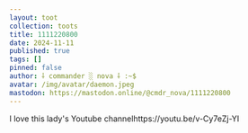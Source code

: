 ```yaml
---
layout: toot
collection: toots
title: 1111220800
date: 2024-11-11
published: true
tags: []
pinned: false
author: ⸸ commander ░ nova ⸸ :~$
avatar: /img/avatar/daemon.jpeg
mastodon: https://mastodon.online/@cmdr_nova/1111220800
---
```


I love this lady's Youtube channelhttps://youtu.be/v-Cy7eZj-YI
